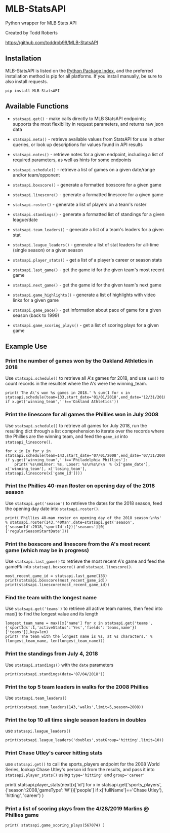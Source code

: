 # MLB-StatsAPI

Python wrapper for MLB Stats API

Created by Todd Roberts

https://github.com/toddrob99/MLB-StatsAPI

## Installation
MLB-StatsAPI is listed on the [Python Package Index](https://pypi.org/project/MLB-StatsAPI/), 
and the preferred installation method is pip for all platforms. 
If you install manually, be sure to also install requests.

```pip install MLB-StatsAPI```

## Available Functions

* `statsapi.get()` - make calls directly to MLB StatsAPI endpoints;
  supports the most flexibility in request parameters, and returns raw json data

* `statsapi.meta()` - retrieve available values from StatsAPI for use in other queries,
  or look up descriptions for values found in API results

* `statsapi.notes()` - retrieve notes for a given endpoint, 
  including a list of required parameters, as well as hints for some endpoints

* `statsapi.schedule()` - retrieve a list of games on a given date/range and/or team/opponent

* `statsapi.boxscore()` - generate a formatted boxscore for a given game

* `statsapi.linescore()` - generate a formatted linescore for a given game

* `statsapi.roster()` - generate a list of players on a team's roster

* `statsapi.standings()` - generate a formatted list of standings for a given league/date

* `statsapi.team_leaders()` - generate a list of a team's leaders for a given stat

* `statsapi.league_leaders()` - generate a list of stat leaders for all-time (single season) or a given season

* `statsapi.player_stats()` - get a list of a player's career or season stats

* `statsapi.last_game()` - get the game id for the given team's most recent game

* `statsapi.next_game()` - get the game id for the given team's next game

* `statsapi.game_highlights()` - generate a list of highlights with video links for a given game

* `statsapi.game_pace()` - get information about pace of game for a given season (back to 1999)

* `statsapi.game_scoring_plays()` - get a list of scoring plays for a given game

## Example Use

### Print the number of games won by the Oakland Athletics in 2018

Use `statsapi.schedule()` to retrieve all A's games for 2018,
and use `sum()` to count records in the resultset where the A's were the winning_team.

```
print('The A\'s won %s games in 2018.' % sum(1 for x in statsapi.schedule(team=133,start_date='01/01/2018',end_date='12/31/2018') if x.get('winning_team','')=='Oakland Athletics'))
```

### Print the linescore for all games the Phillies won in July 2008

Use `statsapi.schedule()` to retrieve all games for July 2018,
run the resulting dict through a list comprehension
to iterate over the records where the Phillies are the winning team,
and feed the `game_id` into `statsapi_linescore()`.

```
for x in [y for y in statsapi.schedule(team=143,start_date='07/01/2008',end_date='07/31/2008') if y.get('winning_team','')=='Philadelphia Phillies']:
    print('%s\nWinner: %s, Loser: %s\n%s\n\n' % (x['game_date'], x['winning_team'], x['losing_team'], statsapi.linescore(x['game_id'])))
```

### Print the Phillies 40-man Roster on opening day of the 2018 season

Use `statsapi.get('season')` to retrieve the dates for the 2018 season,
feed the opening day date into `statsapi.roster()`.

```
print('Phillies 40-man roster on opening day of the 2018 season:\n%s' % statsapi.roster(143,'40Man',date=statsapi.get('season',{'seasonId':2018,'sportId':1})['seasons'][0]['regularSeasonStartDate']))
```

### Print the boxscore and linescore from the A's most recent game (which may be in progress)

Use `statsapi.last_game()` to retrieve the most recent A's game
and feed the gamePk into `statsapi.boxscore()` and `statsapi.linescore()`.

```
most_recent_game_id = statsapi.last_game(133)
print(statsapi.boxscore(most_recent_game_id))
print(statsapi.linescore(most_recent_game_id))
```

### Find the team with the longest name

Use `statsapi.get('teams')` to retrieve all active team names,
then feed into max() to find the longest value and its length

```
longest_team_name = max([x['name'] for x in statsapi.get('teams',{'sportIds':1,'activeStatus':'Yes','fields':'teams,name'})['teams']],key=len)
print('The team with the longest name is %s, at %s characters.' % (longest_team_name, len(longest_team_name)))
```

### Print the standings from July 4, 2018

Use `statsapi.standings()` with the `date` parameters

```
print(statsapi.standings(date='07/04/2018'))
```

### Print the top 5 team leaders in walks for the 2008 Phillies

Use `statsapi.team_leaders()`

```
print(statsapi.team_leaders(143,'walks',limit=5,season=2008))
```

### Print the top 10 all time single season leaders in doubles

use `statsapi.league_leaders()`

```
print(statsapi.league_leaders('doubles',statGroup='hitting',limit=10))
```

### Print Chase Utley's career hitting stats

use `statsapi.get()` to call the sports_players endpoint for the 2008 World Series,
lookup Chase Utley's person id from the results, and pass it into `statsapi.player_stats()`
using `type='hitting'` and `group='career'`

print( statsapi.player_stats(next(x['id'] for x in statsapi.get('sports_players',{'season':2008,'gameType':'W'})['people'] if x['fullName']=='Chase Utley'), 'hitting', 'career') )

### Print a list of scoring plays from the 4/28/2019 Marlins @ Phillies game

```
print( statsapi.game_scoring_plays(567074) )
```
